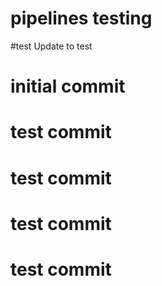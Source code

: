 # pipelines testing
#test
Update to test
# initial commit
# test commit
# test commit
# test commit
# test commit
